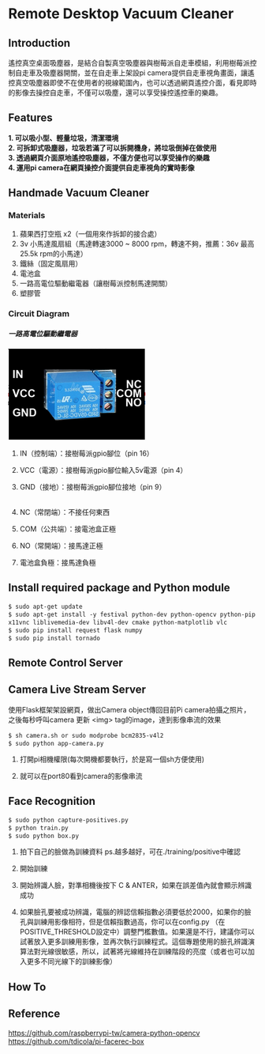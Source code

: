 # Remote Desktop Vacuum Cleaner
## Introduction
遙控真空桌面吸塵器，是結合自製真空吸塵器與樹莓派自走車模組，利用樹莓派控制自走車及吸塵器開關，並在自走車上架設pi camera提供自走車視角畫面，讓遙控真空吸塵器即使不在使用者的視線範圍內，也可以透過網頁遙控介面，看見即時的影像去操控自走車，不僅可以吸塵，還可以享受操控遙控車的樂趣。
## Features
**1. 可以吸小型、輕量垃圾，清潔環境**<br>
**2. 可拆卸式吸塵器，垃圾若滿了可以拆開機身，將垃圾倒掉在做使用**<br>
**3. 透過網頁介面原地遙控吸塵器，不僅方便也可以享受操作的樂趣**<br>
**4. 運用pi camera在網頁操控介面提供自走車視角的實時影像**

## Handmade Vacuum Cleaner
### Materials
1. 蘋果西打空瓶 x2（一個用來作拆卸的接合處）<br>
2. 3v 小馬達風扇組（馬達轉速3000 ~ 8000 rpm，轉速不夠，推薦：36v 最高 25.5k rpm的小馬達）<br>
3. 鐵絲（固定風扇用）<br>
4. 電池盒<br>
5. 一路高電位驅動繼電器（讓樹莓派控制馬達開關）<br>
6. 塑膠管<br>

### Circuit Diagram
#### ***一路高電位驅動繼電器***
![](./繼電器.png)<br>

1. IN（控制端）：接樹莓派gpio腳位（pin 16）<br>
2. VCC（電源）：接樹莓派gpio腳位輸入5v電源（pin 4）<br>
3. GND（接地）：接樹莓派gpio腳位接地（pin 9）<br><br>
4. NC（常閉端）：不接任何東西<br>
5. COM（公共端）：接電池盒正極<br>
6. NO（常開端）：接馬達正極<br>

7. 電池盒負極：接馬達負極<br>

## Install required package and Python module

    $ sudo apt-get update
    $ sudo apt-get install -y festival python-dev python-opencv python-pip x11vnc liblivemedia-dev libv4l-dev cmake python-matplotlib vlc
    $ sudo pip install request flask numpy
    $ sudo pip install tornado
    
## Remote Control Server
## Camera Live Stream Server

使用Flask框架架設網頁，做出Camera object傳回目前Pi camera拍攝之照片，之後每秒呼叫camera 更新 \<img\> tag的image，達到影像串流的效果

    $ sh camera.sh or sudo modprobe bcm2835-v4l2
    $ sudo python app-camera.py     

1. 打開pi相機權限(每次開機都要執行，於是寫一個sh方便使用)

2. 就可以在port80看到camera的影像串流

## Face Recognition

    $ sudo python capture-positives.py    
    $ python train.py     
    $ sudo python box.py
        
1. 拍下自己的臉做為訓練資料 ps.越多越好，可在./training/positive中確認

2. 開始訓練

3. 開始辨識人臉，對準相機後按下 C & ANTER，如果在誤差值內就會顯示辨識成功

4. 如果臉孔要被成功辨識，電腦的辨認信賴指數必須要低於2000，如果你的臉孔與訓練用影像相符，但是信賴指數過高，你可以在config.py （在POSITIVE_THRESHOLD設定中）調整門檻數值。如果還是不行，建議你可以試著放入更多訓練用影像，並再次執行訓練程式。這個專題使用的臉孔辨識演算法對光線很敏感，所以，試著將光線維持在訓練階段的亮度（或者也可以加入更多不同光線下的訓練影像）

## How To

## Reference
https://github.com/raspberrypi-tw/camera-python-opencv<br>
https://github.com/tdicola/pi-facerec-box

